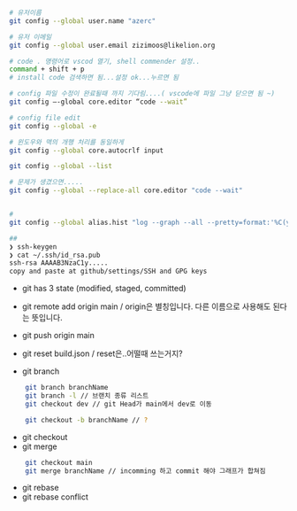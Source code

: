 ```zsh
# 유저이름
git config --global user.name "azerc"

# 유저 이메일
git config --global user.email zizimoos@likelion.org

# code . 명령어로 vscod 열기, shell commender 설정..
command + shift + p
# install code 검색하면 됨...설정 ok...누르면 됨

# config 파일 수정이 완료될때 까지 기다림....( vscode에 파일 그냥 닫으면 됨 ~)
git config —-global core.editor “code --wait”

# config file edit
git config --global -e

# 윈도우와 맥의 개행 처리를 동일하게
git config --global core.autocrlf input

git config --global --list

# 문제가 생겼으면.....
git config --global --replace-all core.editor "code --wait"


#
git config --global alias.hist "log --graph --all --pretty=format:'%C(yellow)[%ad]%C(reset) %C(green)[%h]%C(reset) | %C(white)%s %C(bold red){{%an}}%C(reset) %C(blue)%d%C(reset)' --date=short"

##
❯ ssh-keygen
❯ cat ~/.ssh/id_rsa.pub
ssh-rsa AAAAB3NzaC1y.....
copy and paste at github/settings/SSH and GPG keys
```

- git has 3 state (modified, staged, committed)

* git remote add origin main / origin은 별칭입니다. 다른 이름으로 사용해도 된다는 뜻입니다.
* git push origin main
* git reset build.json / reset은..어떨때 쓰는거지?

* git branch

```zsh
    git branch branchName
    git branch -l // 브랜치 종류 리스트
    git checkout dev // git Head가 main에서 dev로 이동

    git checkout -b branchName // ?
```

- git checkout
- git merge

```zsh
    git checkout main
    git merge branchName // incomming 하고 commit 해야 그래프가 합쳐짐
```

- git rebase
- git rebase conflict
